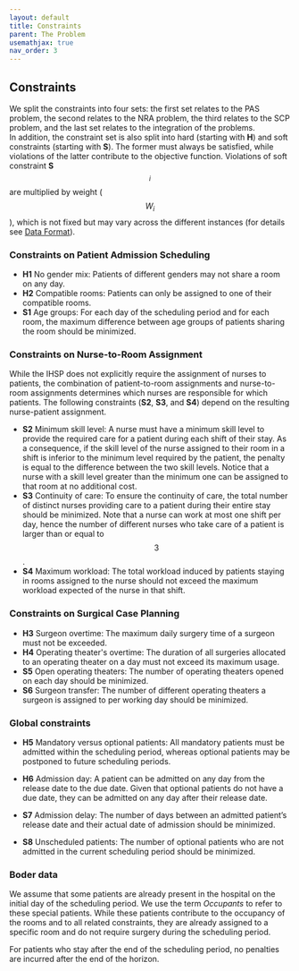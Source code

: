 ```yaml
---
layout: default
title: Constraints
parent: The Problem
usemathjax: true
nav_order: 3
---
```


<!-- TODO: Correct citations, streamline description of the problem -->

## Constraints

We split the constraints into
four sets: the first set relates to the PAS problem,
the second relates to the NRA problem,
the third relates to the SCP problem, 
and the last set relates to the integration of the problems.  
In addition, the constraint set is also split into hard (starting with **H**) and soft
constraints (starting with **S**).  The former must always be
satisfied, while violations of the latter contribute to the objective function. Violations of soft constraint **S**$$_i$$
are multiplied by weight ($$W_i$$), which is not fixed but may vary across the different instances (for details see [Data Format](../Data/input)).

### Constraints on Patient Admission Scheduling

* **H1** No gender mix: Patients of different genders may not share a room on any day.
* **H2** Compatible rooms: Patients can only be assigned to one of their compatible rooms.
* **S1** Age groups: For each day of the scheduling period and for each room, the maximum difference between age groups of patients sharing the room should be minimized. 

### Constraints on Nurse-to-Room Assignment

While the IHSP does not explicitly require the assignment of nurses to patients, the combination of patient-to-room assignments and nurse-to-room assignments determines which nurses are responsible for which patients. The following constraints (**S2**, **S3**, and **S4**) depend on the resulting nurse-patient assignment.
* **S2** Minimum skill level: 
      A nurse must have a minimum skill level to provide the required care for a patient during each shift of their stay.
      As a consequence, if the skill level of the nurse assigned to their room in a shift is inferior to the minimum level required by the patient, the penalty is equal to the difference between the two skill levels.
      Notice that a nurse with a skill level greater than the minimum one can be assigned to that room at no additional cost.     
* **S3** Continuity of care: To ensure the continuity of care, the total number of distinct nurses providing care to a patient during their entire stay should be minimized.
    Note that a nurse can work at most one shift per day, hence the number of different nurses who take care of a patient is larger than or equal to $$3$$. 
* **S4** Maximum workload: 
     The total workload induced by patients staying in rooms assigned to the nurse should not exceed the maximum workload expected of the nurse in that shift. 

### Constraints on Surgical Case Planning

* **H3** Surgeon overtime: The maximum daily surgery time of a surgeon must not be exceeded.
* **H4** Operating theater's overtime: The duration of all surgeries allocated to an operating theater on a day must not exceed its maximum usage.
* **S5** Open operating theaters: 
         The number of operating theaters opened on each day should be minimized.
* **S6** Surgeon transfer: The number of different operating theaters a surgeon is assigned to per working day should be minimized.

### Global constraints

* **H5**  Mandatory versus optional patients:  All mandatory patients must be admitted within the scheduling period, whereas optional patients may be postponed to future scheduling periods.
* **H6**  Admission day:
 A patient can be admitted on any day from the release date to the due date. Given that optional patients do not have a due date, they can be admitted on any day after their release date.

* **S7**  Admission delay: 
        The number of days between an admitted patient’s release date and their actual date of admission should be minimized. 
* **S8**   Unscheduled patients: The number of optional patients who are not admitted in the current scheduling period should be minimized. 

### Boder data

We assume that some patients are already present in the hospital on the initial day of the scheduling period. We use the term _Occupants_ to refer to these special patients. While these patients contribute to the occupancy of the rooms and to all related constraints, they are already assigned to a specific room and do not require surgery during the scheduling period.

For patients who stay after the end of the scheduling period, no penalties are incurred after the end of the horizon.
